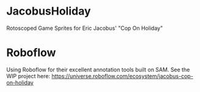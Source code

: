 # JacobusHoliday
Rotoscoped Game Sprites for Eric Jacobus' "Cop On Holiday"

# Roboflow
Using Roboflow for their excellent annotation tools built on SAM.  See the WIP project here:
https://universe.roboflow.com/ecosystem/jacobus-cop-on-holiday
